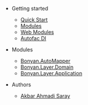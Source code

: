 ﻿<!-- markdownlint-disable first-line-h1 -->

- Getting started

  - [Quick Start](/)
  - [Modules](/module.md)
  - [Web Modules](/web-module.md)
  - [Autofac DI](/autofac.md)

- Modules
  - [Bonyan.AutoMapper](/automapper.md)
  - [Bonyan.Layer.Domain](/ddd-domain.md)
  - [Bonyan.Layer.Application](/ddd-application.md)

- Authors
  - [Akbar Ahmadi Saray](/akbar-ahmadi.md)